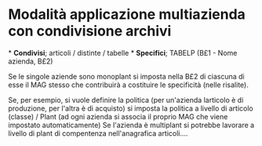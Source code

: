 # Modalità applicazione multiazienda con condivisione archivi
 \* __Condivisi__; articoli / distinte / tabelle
 \* __Specifici__; TABELP (B£1 - Nome azienda, B£2)

Se le singole aziende sono monoplant si imposta nella B£2 di ciascuna di esse il MAG stesso che contribuirà a costituire le specificità (nelle risalite).

Se, per esempio, si vuole definire la politica (per un'azienda larticolo è di produzione, per l'altra è di acquisto) si imposta la politica a livello di articolo (classe) / Plant (ad ogni azienda si associa il proprio MAG che viene impostato automaticamente)
Se l'azienda è multiplant si potrebbe lavorare a livello di plant di compentenza nell'anagrafica articoli....
